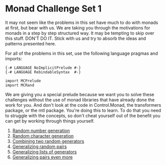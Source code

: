 # Monad Challenge Set 1

It may not seem like the problems in this set have much to do with monads at
first, but bear with us.  We are taking you through the motivations for monads
in a step by step structured way.  It may be tempting to skip over this stuff.
DON'T DO IT.  Stick with us and try to absorb the ideas and patterns presented
here.

For all of the problems in this set, use the following language pragmas and
imports:

    {-# LANGUAGE NoImplicitPrelude #-}
    {-# LANGUAGE RebindableSyntax  #-}

    import MCPrelude
    import MCRand

We are giving you a special prelude because we want you to solve these
challenges without the use of monad libraries that have already done the work
for you.  And don't look at the code in Control.Monad, the transformers
package, or the mtl package.  You're doing this to learn.  To do that you need
to struggle with the concepts, so don't cheat yourself out of the benefit you
can get by working through things yourself.

1. [Random number generation](challenges/1.md)
1. [Random character generation](challenges/2.md)
1. [Combining two random generators](challenges/3.md)
1. [Generalizing random pairs](challenges/4.md)
1. [Generalizing lists of generators](challenges/5.md)
1. [Generalizing pairs even more](challenges/6.md)


